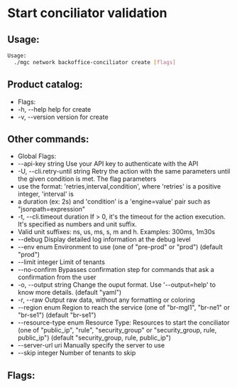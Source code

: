 # Start conciliator validation

## Usage:
```bash
Usage:
  ./mgc network backoffice-conciliator create [flags]
```

## Product catalog:
- Flags:
- -h, --help      help for create
- -v, --version   version for create

## Other commands:
- Global Flags:
- --api-key string           Use your API key to authenticate with the API
- -U, --cli.retry-until string   Retry the action with the same parameters until the given condition is met. The flag parameters
- use the format: 'retries,interval,condition', where 'retries' is a positive integer, 'interval' is
- a duration (ex: 2s) and 'condition' is a 'engine=value' pair such as "jsonpath=expression"
- -t, --cli.timeout duration     If > 0, it's the timeout for the action execution. It's specified as numbers and unit suffix.
- Valid unit suffixes: ns, us, ms, s, m and h. Examples: 300ms, 1m30s
- --debug                    Display detailed log information at the debug level
- --env enum                 Environment to use (one of "pre-prod" or "prod") (default "prod")
- --limit integer            Limit of tenants
- --no-confirm               Bypasses confirmation step for commands that ask a confirmation from the user
- -o, --output string            Change the ouput format. Use '--output=help' to know more details. (default "yaml")
- -r, --raw                      Output raw data, without any formatting or coloring
- --region enum              Region to reach the service (one of "br-mgl1", "br-ne1" or "br-se1") (default "br-se1")
- --resource-type enum       Resource Type: Resources to start the conciliator (one of "public_ip", "rule", "security_group" or "security_group, rule, public_ip") (default "security_group, rule, public_ip")
- --server-url uri           Manually specify the server to use
- --skip integer             Number of tenants to skip

## Flags:
```bash

```


